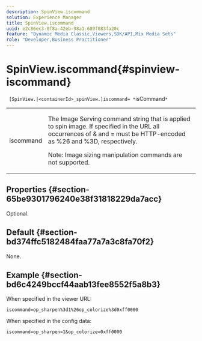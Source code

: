 ```yaml
---
description: SpinView.iscommand
solution: Experience Manager
title: SpinView.iscommand
uuid: e2c86ec3-0f8a-42eb-98a1-689f083fa20c
feature: "Dynamic Media Classic,Viewers,SDK/API,Mix Media Sets"
role: "Developer,Business Practitioner"
---
```


# SpinView.iscommand{#spinview-iscommand}

 ` [SpinView.|<containerId>_spinView.]iscommand= *`isCommand`*`

<table id="table_18D47E7C6A2D4D68B94225CB621D5F7C"> 
 <tbody> 
  <tr> 
   <td colname="col1"> <p> <span class="codeph"><span class="varname"> iscommand</span></span> </p> </td> 
   <td colname="col2"> <p> The Image Serving command string that is applied to spin image. If specified in the URL all occurrences of <span class="codeph"> &amp;</span> and <span class="codeph"> =</span> must be HTTP-encoded as <span class="codeph"> %26</span> and <span class="codeph"> %3D</span>, respectively. </p> <p> <p>Note:  Image sizing manipulation commands are not supported. </p> </p> </td> 
  </tr> 
 </tbody> 
</table>

## Properties {#section-65be9301796240e38f31818229da7acc}

Optional.

## Default {#section-bd374ffc5182484faa77a7a3c8fa70f2}

None.

## Example {#section-bd6c4249bccf44aab13fee8552f5a8b3}

When specified in the viewer URL:

`iscommand=op_sharpen%3d1%26op_colorize%3d0xff0000`

When specified in the config data:

`iscommand=op_sharpen=1&op_colorize=0xff0000` 
